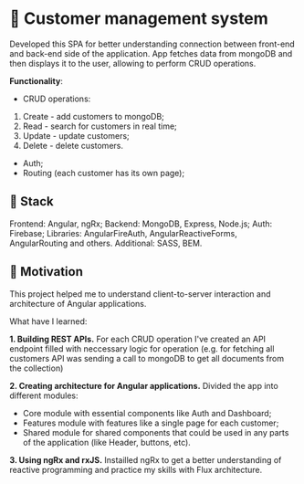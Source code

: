 # 📜 Customer management system
Developed this SPA for better understanding connection between front-end and back-end side of the application. App fetches data from mongoDB and then displays it to the user, allowing to perform CRUD operations.

 **Functionality**:
 + CRUD operations:
 1. Create - add customers to mongoDB;
 2. Read - search for customers in real time;
 3. Update - update customers;
 4. Delete - delete customers.
 + Auth;
 + Routing (each customer has its own page);

## 🚀 Stack
Frontend: Angular, ngRx;
Backend: MongoDB, Express, Node.js;
Auth: Firebase;
Libraries: AngularFireAuth, AngularReactiveForms, AngularRouting and others.
Additional: SASS, BEM.

## 🌠 Motivation
This project helped me to understand client-to-server interaction and architecture of Angular applications. 

What have I learned:

**1. Building REST APIs.** 
For each CRUD operation I've created an API endpoint filled with neccessary logic for operation (e.g. for fetching all customers API was sending a call to mongoDB to get all documents from the collection)

**2. Creating architecture for Angular applications.** 
Divided the app into different modules:
- Core module with essential components like Auth and Dashboard;
- Features module with features like a single page for each customer;
- Shared module for shared components that could be used in any parts of the application (like Header, buttons, etc).

**3. Using ngRx and rxJS.**
Instailled ngRx to get a better understanding of reactive programming and practice my skills with Flux architecture.
